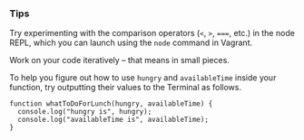 ### Tips

Try experimenting with the comparison operators (`<`, `>`, `===`, etc.) in the node REPL, which you can launch using the `node` command in Vagrant.

Work on your code iteratively – that means in small pieces. 

To help you figure out how to use `hungry` and `availableTime` inside your function, try outputting their values to the Terminal as follows.

````
function whatToDoForLunch(hungry, availableTime) {
  console.log("hungry is", hungry);
  console.log("availableTime is", availableTime);
}
````
